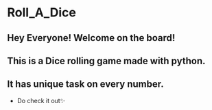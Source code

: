 # Roll_A_Dice 
## Hey Everyone! Welcome on the board!
## This is a Dice rolling game made with python. 
## It has unique task on every number.
* Do check it out✨ 